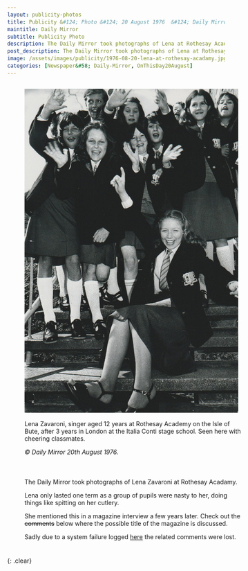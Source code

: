 ```yaml
---
layout: publicity-photos
title: Publicity &#124; Photo &#124; 20 August 1976  &#124; Daily Mirror &#124; Lena Zavaroni at Rothesay Acadamy
maintitle: Daily Mirror
subtitle: Publicity Photo
description: The Daily Mirror took photographs of Lena at Rothesay Acadamy, she only lasted one term as a group of pupils were nasty to her, doing things like spitting on her cutlery.
post_description: The Daily Mirror took photographs of Lena at Rothesay Acadamy, she only lasted one term as a group of pupils were nasty to her, doing things like spitting on her cutlery.
image: /assets/images/publicity/1976-08-20-lena-at-rothesay-acadamy.jpg 
categories: [Newspaper&#58; Daily-Mirror, OnThisDay20August]
---
```


<figure class="fig1">
<a href="/assets/images/publicity/1976-08-20-lena-at-rothesay-acadamy.jpg"><img src="/assets/images/publicity/1976-08-20-lena-at-rothesay-acadamy.jpg" class="full-width zoom-in" /></a>
<figcaption>
<p>Lena Zavaroni, singer aged 12 years at Rothesay Academy on the Isle of Bute, after 3 years in London at the Italia Conti stage school. Seen here with cheering classmates.</p>
<cite>&copy; Daily Mirror 20th August 1976.</cite>
</figcaption>
</figure>

<figure class="fig2">
<figcaption>
<p>The Daily Mirror took photographs of Lena Zavaroni at Rothesay Acadamy.</p>
<p>Lena only lasted one term as a group of pupils were nasty to her, doing things like spitting on her cutlery.</p>
<p>She mentioned this in a magazine interview a few years later. Check out the <s>comments</s> below where the possible title of the magazine is discussed.</p>
<p>Sadly due to a system failure logged <a href="https://github.com/FanzOfLenaZavaroni/fanzoflenazavaroni.github.io/discussions/2#discussioncomment-4230359">here</a> the related comments were lost.</p>
</figcaption>
</figure>

<br />{: .clear}

<style>
.fig1 {float:left; width:49%;}

.fig2 {float:right; width:49%;}

figcaption {float:left; width:100%;}

@media screen and (orientation:portrait) {
.fig1, .fig2 {float:left; width:100%;}
figcaption {float:left; width:100%; margin-bottom: 10px;}
}
</style>

